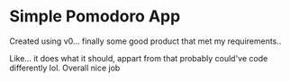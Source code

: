 # Simple Pomodoro App

Created using v0... finally some good product that met my requirements..

Like... it does what it should, appart from that probably could've code differently lol. Overall nice job
